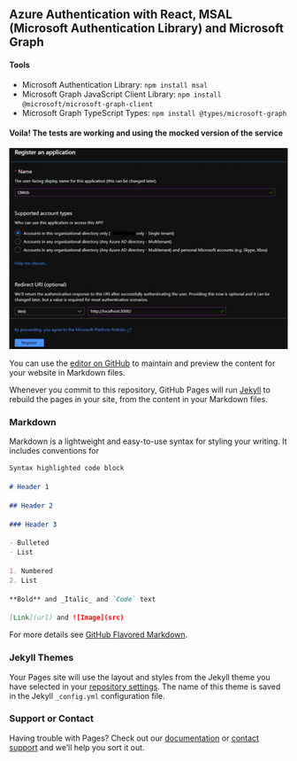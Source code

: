 ## Azure Authentication with React, MSAL (Microsoft Authentication Library) and Microsoft Graph

#### Tools

- Microsoft Authentication Library: `npm install msal`
- Microsoft Graph JavaScript Client Library: `npm install @microsoft/microsoft-graph-client`
- Microsoft Graph TypeScript Types: `npm install @types/microsoft-graph`

#### Voila! The tests are working and using the mocked version of the service

![App Registration](images/registerapp.JPG)

You can use the [editor on GitHub](https://github.com/camposleite/azureauthentication/edit/master/README.md) to maintain and preview the content for your website in Markdown files.

Whenever you commit to this repository, GitHub Pages will run [Jekyll](https://jekyllrb.com/) to rebuild the pages in your site, from the content in your Markdown files.

### Markdown

Markdown is a lightweight and easy-to-use syntax for styling your writing. It includes conventions for

```markdown
Syntax highlighted code block

# Header 1

## Header 2

### Header 3

- Bulleted
- List

1. Numbered
2. List

**Bold** and _Italic_ and `Code` text

[Link](url) and ![Image](src)
```

For more details see [GitHub Flavored Markdown](https://guides.github.com/features/mastering-markdown/).

### Jekyll Themes

Your Pages site will use the layout and styles from the Jekyll theme you have selected in your [repository settings](https://github.com/camposleite/azureauthentication/settings). The name of this theme is saved in the Jekyll `_config.yml` configuration file.

### Support or Contact

Having trouble with Pages? Check out our [documentation](https://help.github.com/categories/github-pages-basics/) or [contact support](https://github.com/contact) and we’ll help you sort it out.
